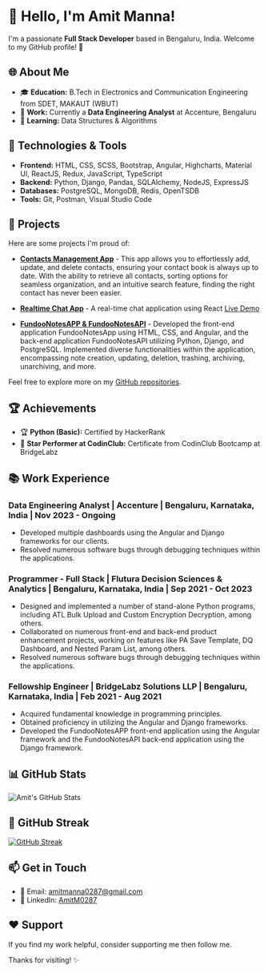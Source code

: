 # 👋 Hello, I'm Amit Manna!

I'm a passionate **Full Stack Developer** based in Bengaluru, India. Welcome to my GitHub profile! 🚀

## 🌐 About Me

- 🎓 **Education:** B.Tech in Electronics and Communication Engineering from SDET, MAKAUT (WBUT)
- 🏢 **Work:** Currently a **Data Engineering Analyst** at Accenture, Bengaluru
- 🌱 **Learning:** Data Structures & Algorithms

## 🔧 Technologies & Tools

- **Frontend:** HTML, CSS, SCSS, Bootstrap, Angular, Highcharts, Material UI, ReactJS, Redux, JavaScript, TypeScript
- **Backend:** Python, Django, Pandas, SQLAlchemy, NodeJS, ExpressJS
- **Databases:** PostgreSQL, MongoDB, Redis, OpenTSDB
- **Tools:** Git, Postman, Visual Studio Code

## 🚀 Projects

Here are some projects I'm proud of:

- **[Contacts Management App](https://github.com/AmitM0287/contact-app.git)** - This app allows you to effortlessly add, update, and delete contacts, ensuring your contact book is always up to date. With the ability to retrieve all contacts, sorting options for seamless organization, and an intuitive search feature, finding the right contact has never been easier.

- **[Realtime Chat App](https://github.com/AmitM0287/chat-app)** - A real-time chat application using React [Live Demo](https://amkr-chat-app.vercel.app/)

- **[FundooNotesAPP & FundooNotesAPI](https://github.com/AmitM0287?tab=repositories)** - Developed the front-end application FundooNotesApp using HTML, CSS, and Angular, and the back-end application FundooNotesAPI utilizing Python, Django, and PostgreSQL. Implemented diverse functionalities within the application, encompassing note creation, updating, deletion, trashing, archiving, unarchiving, and more.

Feel free to explore more on my [GitHub repositories](https://github.com/AmitM0287?tab=repositories).

## 🏆 Achievements

- 🏆 **Python (Basic):** Certified by HackerRank
- 🌟 **Star Performer at CodinClub:** Certificate from CodinClub Bootcamp at BridgeLabz

## 📚 Work Experience

### Data Engineering Analyst | Accenture | Bengaluru, Karnataka, India | Nov 2023 - Ongoing

- Developed multiple dashboards using the Angular and Django frameworks for our clients.
- Resolved numerous software bugs through debugging techniques within the applications.

### Programmer - Full Stack | Flutura Decision Sciences & Analytics | Bengaluru, Karnataka, India | Sep 2021 - Oct 2023

- Designed and implemented a number of stand-alone Python programs, including ATL Bulk Upload and Custom Encryption Decryption, among others.
- Collaborated on numerous front-end and back-end product enhancement projects, working on features like PA Save Template, DQ Dashboard, and Nested Param List, among others.
- Resolved numerous software bugs through debugging techniques within the applications.

### Fellowship Engineer | BridgeLabz Solutions LLP | Bengaluru, Karnataka, India | Feb 2021 - Aug 2021

- Acquired fundamental knowledge in programming principles.
- Obtained proficiency in utilizing the Angular and Django frameworks.
- Developed the FundooNotesAPP front-end application using the Angular framework and the FundooNotesAPI back-end application using the Django framework.

## 📊 GitHub Stats

![Amit's GitHub Stats](https://github-readme-stats.vercel.app/api?username=AmitM0287&show_icons=true&hide_title=true&hide_border=true&count_private=true&include_all_commits=true&theme=dark)

## 🌟 GitHub Streak

[![GitHub Streak](https://github-readme-streak-stats.herokuapp.com/?user=AmitM0287&theme=dark)](https://git.io/streak-stats)

## 📫 Get in Touch

- 📧 Email: amitmanna0287@gmail.com
- 💼 LinkedIn: [AmitM0287](https://www.linkedin.com/in/amitm0287/)

## ❤️ Support

If you find my work helpful, consider supporting me then follow me.

Thanks for visiting! ✨
